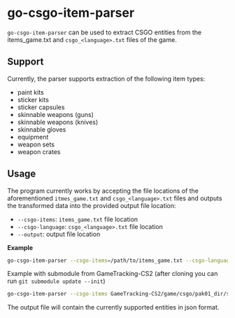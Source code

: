 # go-csgo-item-parser

`go-csgo-item-parser` can be used to extract CSGO entities from the items_game.txt and `csgo_<language>.txt`
files of the game.


## Support

Currently, the parser supports extraction of the following item types:

- paint kits
- sticker kits
- sticker capsules
- skinnable weapons (guns)
- skinnable weapons (knives)
- skinnable gloves
- equipment
- weapon sets
- weapon crates


## Usage

The program currently works by accepting the file locations of the aforementioned `itmes_game.txt` and
`csgo_<language>.txt` files and outputs the transformed data into the provided output file location:

- `--csgo-items`: `items_game.txt` file location
- `--csgo-language`: `csgo_<language>.txt` file location
- `--output`: output file location

**Example**

```bash
go-csgo-item-parser --csgo-items=/path/to/items_game.txt --csgo-language=/path/to/csgo_english.txt --output=/path/to/result.json
```

Example with submodule from GameTracking-CS2 (after cloning you can run `git submodule update --init`)
```bash
go-csgo-item-parser --csgo-items GameTracking-CS2/game/csgo/pak01_dir/scripts/items/items_game.txt --csgo-language GameTracking-CS2/game/csgo/pak01_dir/resource/csgo_english.txt
```

The output file will contain the currently supported entities in json format.

